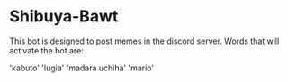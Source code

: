 # Shibuya-Bawt

This bot is designed to post memes in the discord server. Words that will activate the bot are:
  
  
  
  
  
  
  
  
  
  
  
  
  
  
  
  
  'kabuto'
  'lugia'
  'madara uchiha'
  'mario'
